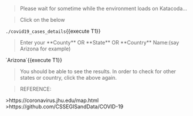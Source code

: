 <blockquote>Please wait for sometime while the environment loads on Katacoda...</blockquote>

<blockquote>Click on the below</blockquote>

`./covid19_cases_details`{{execute T1}}

<blockquote>Enter your **County** OR **State** OR **Country** Name:(say Arizona for example)</blockquote>
`Arizona`{{execute T1}}

>You should be able to see the results. 
>In order to check for other states or country, click the above again.

<blockquote>REFERENCE:</blockquote>
>https://coronavirus.jhu.edu/map.html
>https://github.com/CSSEGISandData/COVID-19

